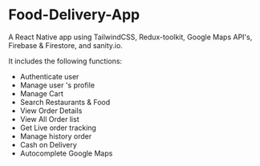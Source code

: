 # Food-Delivery-App
A React Native app using TailwindCSS, Redux-toolkit, Google Maps API's, Firebase & Firestore, and sanity.io.

It includes the following functions:
- Authenticate user
- Manage user 's profile
- Manage Cart
- Search Restaurants & Food
- View Order Details
- View All Order list
- Get Live order tracking
- Manage history order
- Cash on Delivery
- Autocomplete Google Maps


